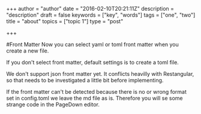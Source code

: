 +++
author = "author"
date = "2016-02-10T20:21:11Z"
description = "description"
draft = false
keywords = ["key", "words"]
tags = ["one", "two"]
title = "about"
topics = ["topic 1"]
type = "post"

+++
#Front Matter
Now you can select yaml or toml front matter when you create a new file.

If you don't select front matter, default settings is to create a toml file.

We don't support json front matter yet. It conflicts heavilly with Restangular, so that needs to be investigated a little bit before implementing.

If the front matter can't be detected because there is no or wrong format set in config.toml we leave the md file as is. Therefore you will se some strange code in the PageDown editor.
